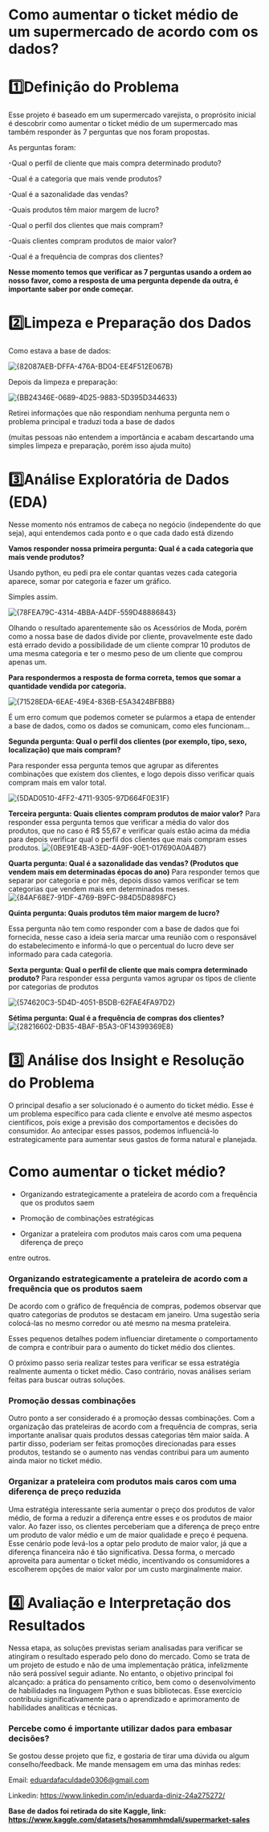 # Como aumentar o ticket médio de um supermercado de acordo com os dados? 
# 1️⃣Definição do Problema   
Esse projeto é baseado em um supermercado varejista, o proprósito inicial é descobrir como aumentar o ticket médio de um supermercado mas também responder às 7 perguntas que nos foram propostas. 
             
As perguntas foram:                                   
   
                           
                         
-Qual o perfil de cliente que mais compra determinado produto?           
           
-Qual é a categoria que mais vende produtos?           
     
-Qual é a sazonalidade das vendas? 
   
-Quais produtos têm maior margem de lucro?  
 
-Qual o perfil dos clientes que mais compram?

-Quais clientes compram produtos de maior valor?
 
-Qual é a frequência de compras dos clientes? 


**Nesse momento temos que verificar as 7 perguntas usando a ordem ao nosso favor, como a resposta de uma pergunta depende da outra, é importante saber por onde começar.**

# 2️⃣Limpeza e Preparação dos Dados

Como estava a base de dados:
 
![{82087AEB-DFFA-476A-BD04-EE4F512E067B}](https://github.com/user-attachments/assets/8f4bbc0a-8ae2-4aee-9fa7-ff023eca602a)

Depois da limpeza e preparação:


![{BB24346E-0689-4D25-9883-5D395D344633}](https://github.com/user-attachments/assets/5e8bdce6-f553-4176-b51a-bbf65f1b6e55)


Retirei informações que não respondiam nenhuma pergunta nem o problema principal e traduzi toda a base de dados

(muitas pessoas não entendem a importância e acabam descartando uma simples limpeza e preparação, porém isso ajuda muito)
# 3️⃣Análise Exploratória de Dados (EDA)

Nesse momento nós entramos de cabeça no negócio (independente do que seja), aqui entendemos cada ponto e o que cada dado está dizendo

**Vamos responder nossa primeira pergunta: Qual é a cada categoria que mais vende produtos?**

Usando python, eu pedi pra ele contar quantas vezes cada categoria aparece, somar por categoria e fazer um gráfico. 

Simples assim.

![{78FEA79C-4314-4BBA-A4DF-559D48886843}](https://github.com/user-attachments/assets/0c6e1890-b5c7-4e7d-ad4f-54f4197650eb)



Olhando o resultado aparentemente são os Acessórios de Moda, porém como a nossa base de dados divide por cliente, provavelmente este dado está errado devido a possibilidade de um cliente comprar 10 produtos de uma mesma categoria e ter o mesmo peso de um cliente que comprou apenas um.

**Para respondermos a resposta de forma correta, temos que somar a quantidade vendida por categoria.** 

![{71528EDA-6EAE-49E4-836B-E5A3424BFBB8}](https://github.com/user-attachments/assets/17fd66a0-bd09-41b1-811a-538cb18f4235)


É um erro comum que podemos cometer se pularmos a etapa de entender a base de dados, como os dados se comunicam, como eles funcionam...


**Segunda pergunta: Qual o perfil dos clientes (por exemplo, tipo, sexo, localização) que mais compram?**


Para responder essa pergunta temos que agrupar as diferentes combinações que existem dos clientes, e logo depois disso verificar quais compram mais em valor total.


![{5DAD0510-4FF2-4711-9305-97D664F0E31F}](https://github.com/user-attachments/assets/695e3681-59d3-4687-8b72-cf523c6f2859)


**Terceira pergunta: Quais clientes compram produtos de maior valor?**
Para responder essa pergunta temos que verificar a média do valor dos produtos, que no caso é R$ 55,67 e verificar quais estão acima da média para depois verificar qual o perfil dos clientes que mais compram esses produtos.
![{0BE91E4B-A3ED-4A9F-90E1-017690A0A4B7}](https://github.com/user-attachments/assets/bbec97d3-f876-4da2-8c9a-1d9050d0aede)

**Quarta pergunta: Qual é a sazonalidade das vendas? (Produtos que vendem mais em determinadas épocas do ano)**
Para responder temos que separar por categoria e por mês, depois disso vamos verificar se tem categorias que vendem mais em determinados meses.
![{84AF68E7-91DF-4769-B9FC-984D5D8898FC}](https://github.com/user-attachments/assets/2766a4ce-4e06-4aa1-94e0-7fbd44c42e8c)

**Quinta pergunta: Quais produtos têm maior margem de lucro?**

Essa pergunta não tem como responder com a base de dados que foi fornecida, nesse caso a ideia seria marcar uma reunião com o responsável do estabelecimento e informá-lo que o percentual do lucro deve ser informado para cada categoria.

**Sexta pergunta: Qual o perfil de cliente que mais compra determinado produto?**
Para responder essa pergunta vamos agrupar os tipos de cliente por categorias de produtos

![{574620C3-5D4D-4051-B5DB-62FAE4FA97D2}](https://github.com/user-attachments/assets/c390f37a-6304-4459-bca5-c54471f28ffe)

**Sétima pergunta: Qual é a frequência de compras dos clientes?**
![{28216602-DB35-4BAF-B5A3-0F14399369E8}](https://github.com/user-attachments/assets/4701d72c-10ed-4e0f-a167-f9b3e328d1d7)

# 3️⃣ Análise dos Insight e Resolução do Problema
O principal desafio a ser solucionado é o aumento do ticket médio. Esse é um problema específico para cada cliente e envolve até mesmo aspectos científicos, pois exige a previsão dos comportamentos e decisões do consumidor. Ao antecipar esses passos, podemos influenciá-lo estrategicamente para aumentar seus gastos de forma natural e planejada.

# Como aumentar o ticket médio?

- Organizando estrategicamente a prateleira de acordo com a frequência que os produtos saem

- Promoção de combinações estratégicas

- Organizar a prateleira com produtos mais caros com uma pequena diferença de preço

entre outros.

### Organizando estrategicamente a prateleira de acordo com a frequência que os produtos saem
De acordo com o gráfico de frequência de compras, podemos observar que quatro categorias de produtos se destacam em janeiro. Uma sugestão seria colocá-las no mesmo corredor ou até mesmo na mesma prateleira.

Esses pequenos detalhes podem influenciar diretamente o comportamento de compra e contribuir para o aumento do ticket médio dos clientes.

O próximo passo seria realizar testes para verificar se essa estratégia realmente aumenta o ticket médio. Caso contrário, novas análises seriam feitas para buscar outras soluções.

### Promoção dessas combinações
Outro ponto a ser considerado é a promoção dessas combinações. Com a organização das prateleiras de acordo com a frequência de compras, seria importante analisar quais produtos dessas categorias têm maior saída. A partir disso, poderiam ser feitas promoções direcionadas para esses produtos, testando se o aumento nas vendas contribui para um aumento ainda maior no ticket médio.

### Organizar a prateleira com produtos mais caros com uma diferença de preço reduzida
Uma estratégia interessante seria aumentar o preço dos produtos de valor médio, de forma a reduzir a diferença entre esses e os produtos de maior valor. Ao fazer isso, os clientes perceberiam que a diferença de preço entre um produto de valor médio e um de maior qualidade e preço é pequena. Esse cenário pode levá-los a optar pelo produto de maior valor, já que a diferença financeira não é tão significativa. Dessa forma, o mercado aproveita para aumentar o ticket médio, incentivando os consumidores a escolherem opções de maior valor por um custo marginalmente maior.

# 4️⃣ Avaliação e Interpretação dos Resultados
Nessa etapa, as soluções previstas seriam analisadas para verificar se atingiram o resultado esperado pelo dono do mercado. Como se trata de um projeto de estudo e não de uma implementação prática, infelizmente não será possível seguir adiante. No entanto, o objetivo principal foi alcançado: a prática do pensamento crítico, bem como o desenvolvimento de habilidades na linguagem Python e suas bibliotecas. Esse exercício contribuiu significativamente para o aprendizado e aprimoramento de habilidades analíticas e técnicas.

### Percebe como é importante utilizar dados para embasar decisões?
Se gostou desse projeto que fiz, e gostaria de tirar uma dúvida ou algum conselho/feedback. Me mande mensagem em uma das minhas redes:

Email: eduardafaculdade0306@gmail.com

Linkedin: https://www.linkedin.com/in/eduarda-diniz-24a275272/




**Base de dados foi retirada do site Kaggle, link: https://www.kaggle.com/datasets/hosammhmdali/supermarket-sales**

      
  
 

 

